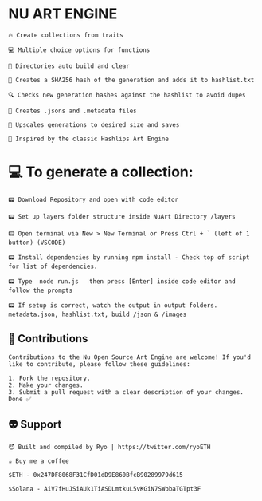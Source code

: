 #  NU ART ENGINE

                                                                            
```
🔥 Create collections from traits

💻 Multiple choice options for functions

🔨 Directories auto build and clear

🔐 Creates a SHA256 hash of the generation and adds it to hashlist.txt

🔍 Checks new generation hashes against the hashlist to avoid dupes

📝 Creates .jsons and .metadata files

💾 Upscales generations to desired size and saves

🚀 Inspired by the classic Hashlips Art Engine
```
                                         
# 💻 To generate a collection:
```
📟 Download Repository and open with code editor

📟 Set up layers folder structure inside NuArt Directory /layers

📟 Open terminal via New > New Terminal or Press Ctrl + ` (left of 1 button) (VSCODE)

📟 Install dependencies by running npm install - Check top of script for list of dependencies.

📟 Type  node run.js   then press [Enter] inside code editor and follow the prompts

📟 If setup is correct, watch the output in output folders. metadata.json, hashlist.txt, build /json & /images
```

## 🤝 Contributions

```
Contributions to the Nu Open Source Art Engine are welcome! If you'd like to contribute, please follow these guidelines:

1. Fork the repository.
2. Make your changes.
3. Submit a pull request with a clear description of your changes.
Done ✅
```


## 👽 Support

```
😈 Built and compiled by Ryo | https://twitter.com/ryoETH

☕️ Buy me a coffee 

$ETH - 0x247DF8068F31CfD01dD9E860BfcB90289979d615

$Solana - AiV7fHuJSiAUk1TiASDLmtkuL5vKGiN7SWbbaTGTpt3F
```
